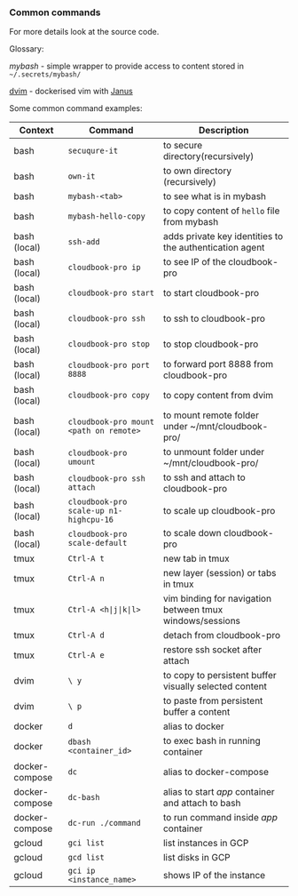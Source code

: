 ### Common commands

For more details look at the source code.

Glossary:

_mybash_ - simple wrapper to provide access to content stored in `~/.secrets/mybash/`

[dvim](https://github.com/mshytikov/dvim) - dockerised vim with [Janus](https://github.com/carlhuda/janus)


Some common command examples:

| Context | Command | Description |
| --------| ------- | ----------- |
| bash | `secuqure-it`| to secure directory(recursively) |
| bash | `own-it` | to own directory (recursively) |
| bash | `mybash-<tab>` | to see what is in mybash |
| bash | `mybash-hello-copy`| to copy content of `hello` file from mybash |
| bash (local) | `ssh-add` | adds private key identities to the authentication agent |
| bash (local) | `cloudbook-pro ip` | to see IP of the cloudbook-pro |
| bash (local) | `cloudbook-pro start` | to start cloudbook-pro |
| bash (local) | `cloudbook-pro ssh` | to ssh to cloudbook-pro |
| bash (local) | `cloudbook-pro stop` | to stop cloudbook-pro |
| bash (local) | `cloudbook-pro port 8888` | to forward port 8888 from cloudbook-pro |
| bash (local) | `cloudbook-pro copy` | to copy content from dvim |
| bash (local) | `cloudbook-pro mount <path on remote>` | to mount remote folder under ~/mnt/cloudbook-pro/ |
| bash (local) | `cloudbook-pro umount` | to unmount folder under ~/mnt/cloudbook-pro/ |
| bash (local) | `cloudbook-pro ssh attach` | to ssh and attach to cloudbook-pro |
| bash (local) | `cloudbook-pro scale-up n1-highcpu-16` | to scale up cloudbook-pro |
| bash (local) | `cloudbook-pro scale-default` | to scale down cloudbook-pro |
| tmux | `Ctrl-A t` | new tab in tmux |
| tmux | `Ctrl-A n` | new layer (session) or tabs  in tmux |
| tmux | `Ctrl-A <h\|j\|k\|l>` | vim binding for navigation between tmux windows/sessions |
| tmux | `Ctrl-A d` | detach from cloudbook-pro |
| tmux | `Ctrl-A e` | restore ssh socket after attach |
| dvim | `\ y` | to copy to persistent buffer visually selected content |
| dvim | `\ p` | to paste from persistent buffer a content |
| docker | `d` | alias to docker |
| docker | `dbash <container_id>` | to exec bash in running container |
| docker-compose | `dc` | alias to docker-compose |
| docker-compose | `dc-bash` | alias to start _app_ container and attach to bash |
| docker-compose | `dc-run ./command` | to run command inside _app_ container |
| gcloud | `gci list` | list instances in GCP |
| gcloud | `gcd list` | list disks in GCP |
| gcloud | `gci ip <instance_name>` | shows IP of the instance |
